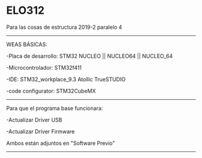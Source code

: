 # ELO312
Para las cosas de estructura 2019-2 paralelo 4

----
WEAS BÁSICAS:

  -Placa de desarrollo: STM32 NUCLEO || NUCLEO64 || NUCLEO_64
  
  -Microcontrolador: STM32f411
  
  -IDE: STM32_workplace_9.3 Atollic TrueSTUDIO
  
  -code configurator: STM32CubeMX

----

Para que el programa base funcionara:

  -Actualizar Driver USB
  
  -Actualizar Driver Firmware
  
  Ambos están adjuntos en "Software Previo"
  
-----  
  
